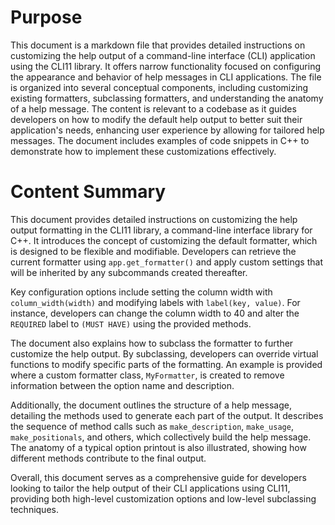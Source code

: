 # Purpose
This document is a markdown file that provides detailed instructions on customizing the help output of a command-line interface (CLI) application using the CLI11 library. It offers narrow functionality focused on configuring the appearance and behavior of help messages in CLI applications. The file is organized into several conceptual components, including customizing existing formatters, subclassing formatters, and understanding the anatomy of a help message. The content is relevant to a codebase as it guides developers on how to modify the default help output to better suit their application's needs, enhancing user experience by allowing for tailored help messages. The document includes examples of code snippets in C++ to demonstrate how to implement these customizations effectively.
# Content Summary
This document provides detailed instructions on customizing the help output formatting in the CLI11 library, a command-line interface library for C++. It introduces the concept of customizing the default formatter, which is designed to be flexible and modifiable. Developers can retrieve the current formatter using `app.get_formatter()` and apply custom settings that will be inherited by any subcommands created thereafter.

Key configuration options include setting the column width with `column_width(width)` and modifying labels with `label(key, value)`. For instance, developers can change the column width to 40 and alter the `REQUIRED` label to `(MUST HAVE)` using the provided methods.

The document also explains how to subclass the formatter to further customize the help output. By subclassing, developers can override virtual functions to modify specific parts of the formatting. An example is provided where a custom formatter class, `MyFormatter`, is created to remove information between the option name and description.

Additionally, the document outlines the structure of a help message, detailing the methods used to generate each part of the output. It describes the sequence of method calls such as `make_description`, `make_usage`, `make_positionals`, and others, which collectively build the help message. The anatomy of a typical option printout is also illustrated, showing how different methods contribute to the final output.

Overall, this document serves as a comprehensive guide for developers looking to tailor the help output of their CLI applications using CLI11, providing both high-level customization options and low-level subclassing techniques.
